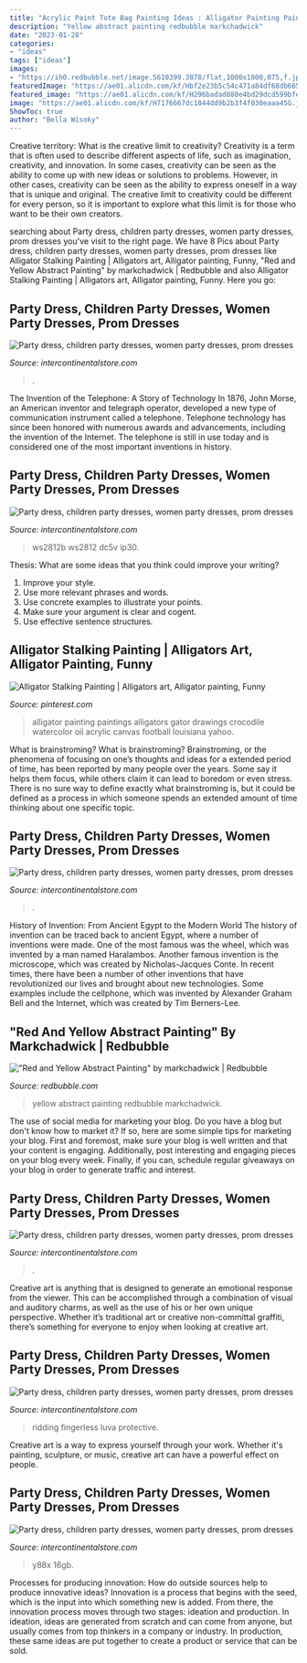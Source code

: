 ```yaml
---
title: "Acrylic Paint Tote Bag Painting Ideas : Alligator Painting Paintings Alligators Gator Drawings Crocodile Watercolor Oil Acrylic Canvas Football Louisiana Yahoo"
description: "Yellow abstract painting redbubble markchadwick"
date: "2023-01-28"
categories:
- "ideas"
tags: ["ideas"]
images:
- "https://ih0.redbubble.net/image.5610399.3878/flat,1000x1000,075,f.jpg"
featuredImage: "https://ae01.alicdn.com/kf/Hbf2e23b5c54c471a84df68db665721d2h.jpg"
featured_image: "https://ae01.alicdn.com/kf/H296badad880e4bd29dcd599bfefd4956s.jpg"
image: "https://ae01.alicdn.com/kf/H7176667dc1844dd9b2b3f4f030eaaa45G.jpg"
ShowToc: true
author: "Bella Wisoky"
---
```



Creative territory: What is the creative limit to creativity?
Creativity is a term that is often used to describe different aspects of life, such as imagination, creativity, and innovation. In some cases, creativity can be seen as the ability to come up with new ideas or solutions to problems. However, in other cases, creativity can be seen as the ability to express oneself in a way that is unique and original. The creative limit to creativity could be different for every person, so it is important to explore what this limit is for those who want to be their own creators.

	

		
searching about Party dress, children party dresses, women party dresses, prom dresses you've visit to the right page. We have 8 Pics about Party dress, children party dresses, women party dresses, prom dresses like Alligator Stalking Painting | Alligators art, Alligator painting, Funny, &quot;Red and Yellow Abstract Painting&quot; by markchadwick | Redbubble and also Alligator Stalking Painting | Alligators art, Alligator painting, Funny. Here you go:
		
    
## Party Dress, Children Party Dresses, Women Party Dresses, Prom Dresses

<img loading=lazy src="https://ae01.alicdn.com/kf/H7176667dc1844dd9b2b3f4f030eaaa45G.jpg" onerror="this.onerror=null;this.src='https://tse2.mm.bing.net/th?id=OIP.17ssY_o8lgJrkO9-AhVphAHaKq&amp;pid=15.1';" alt="Party dress, children party dresses, women party dresses, prom dresses">

_Source: intercontinentalstore.com_

>. 

	

The Invention of the Telephone: A Story of Technology
In 1876, John Morse, an American inventor and telegraph operator, developed a new type of communication instrument called a telephone. Telephone technology has since been honored with numerous awards and advancements, including the invention of the Internet. The telephone is still in use today and is considered one of the most important inventions in history.

    
## Party Dress, Children Party Dresses, Women Party Dresses, Prom Dresses

<img loading=lazy src="https://ae01.alicdn.com/kf/HTB1l2SNXEzrK1RjSspmq6AOdFXaH.jpg" onerror="this.onerror=null;this.src='https://tse3.mm.bing.net/th?id=OIP.vv9eyg6I0Od8v0eu4SVDXgHaFB&amp;pid=15.1';" alt="Party dress, children party dresses, women party dresses, prom dresses">

_Source: intercontinentalstore.com_

>ws2812b ws2812 dc5v ip30. 

	

Thesis: What are some ideas that you think could improve your writing?
1. Improve your style.
2. Use more relevant phrases and words.
3. Use concrete examples to illustrate your points.
4. Make sure your argument is clear and cogent.
5. Use effective sentence structures.

    
## Alligator Stalking Painting | Alligators Art, Alligator Painting, Funny

<img loading=lazy src="https://i.pinimg.com/736x/1d/9d/b7/1d9db786f5de1fe01a7f2540fc5ca1b4--gator-football-alligator-painting.jpg" onerror="this.onerror=null;this.src='https://tse1.mm.bing.net/th?id=OIP.XOU03k_zv_G9uGIlJbMcdwHaLF&amp;pid=15.1';" alt="Alligator Stalking Painting | Alligators art, Alligator painting, Funny">

_Source: pinterest.com_

>alligator painting paintings alligators gator drawings crocodile watercolor oil acrylic canvas football louisiana yahoo. 

	

What is brainstroming?
What is brainstroming? Brainstroming, or the phenomena of focusing on one’s thoughts and ideas for a extended period of time, has been reported by many people over the years. Some say it helps them focus, while others claim it can lead to boredom or even stress. There is no sure way to define exactly what brainstroming is, but it could be defined as a process in which someone spends an extended amount of time thinking about one specific topic.

    
## Party Dress, Children Party Dresses, Women Party Dresses, Prom Dresses

<img loading=lazy src="https://ae01.alicdn.com/kf/H6bf97d9c565c407b8620c39a9fd53fc8o.jpg" onerror="this.onerror=null;this.src='https://tse1.mm.bing.net/th?id=OIP.m-HUe8-uGeuuEAw-dIjpTAHaHa&amp;pid=15.1';" alt="Party dress, children party dresses, women party dresses, prom dresses">

_Source: intercontinentalstore.com_

>. 

	

History of Invention: From Ancient Egypt to the Modern World
The history of invention can be traced back to ancient Egypt, where a number of inventions were made. One of the most famous was the wheel, which was invented by a man named Haralambos. Another famous invention is the microscope, which was created by Nicholas-Jacques Conte. In recent times, there have been a number of other inventions that have revolutionized our lives and brought about new technologies. Some examples include the cellphone, which was invented by Alexander Graham Bell and the Internet, which was created by Tim Berners-Lee.

    
## &quot;Red And Yellow Abstract Painting&quot; By Markchadwick | Redbubble

<img loading=lazy src="https://ih0.redbubble.net/image.5610399.3878/flat,1000x1000,075,f.jpg" onerror="this.onerror=null;this.src='https://tse3.mm.bing.net/th?id=OIP.Pzb2ISP8ceEsjlbC0YsyWgHaE9&amp;pid=15.1';" alt="&quot;Red and Yellow Abstract Painting&quot; by markchadwick | Redbubble">

_Source: redbubble.com_

>yellow abstract painting redbubble markchadwick. 

	

The use of social media for marketing your blog.
Do you have a blog but don't know how to market it? If so, here are some simple tips for marketing your blog. First and foremost, make sure your blog is well written and that your content is engaging. Additionally, post interesting and engaging pieces on your blog every week. Finally, if you can, schedule regular giveaways on your blog in order to generate traffic and interest.

    
## Party Dress, Children Party Dresses, Women Party Dresses, Prom Dresses

<img loading=lazy src="https://ae01.alicdn.com/kf/Hbf2e23b5c54c471a84df68db665721d2h.jpg" onerror="this.onerror=null;this.src='https://tse3.mm.bing.net/th?id=OIP._wPAqEj5mwbmZyEiK-0GZgHaLU&amp;pid=15.1';" alt="Party dress, children party dresses, women party dresses, prom dresses">

_Source: intercontinentalstore.com_

>. 

	

Creative art is anything that is designed to generate an emotional response from the viewer. This can be accomplished through a combination of visual and auditory charms, as well as the use of his or her own unique perspective. Whether it’s traditional art or creative non-committal graffiti, there’s something for everyone to enjoy when looking at creative art.

    
## Party Dress, Children Party Dresses, Women Party Dresses, Prom Dresses

<img loading=lazy src="https://ae01.alicdn.com/kf/HTB1Io70aubviK0jSZFNq6yApXXaI.jpg" onerror="this.onerror=null;this.src='https://tse1.mm.bing.net/th?id=OIP.2Bve5iPOs4nLC5xsLOsq-wHaEe&amp;pid=15.1';" alt="Party dress, children party dresses, women party dresses, prom dresses">

_Source: intercontinentalstore.com_

>ridding fingerless luva protective. 

	

Creative art is a way to express yourself through your work. Whether it's painting, sculpture, or music, creative art can have a powerful effect on people.

    
## Party Dress, Children Party Dresses, Women Party Dresses, Prom Dresses

<img loading=lazy src="https://ae01.alicdn.com/kf/H296badad880e4bd29dcd599bfefd4956s.jpg" onerror="this.onerror=null;this.src='https://tse1.mm.bing.net/th?id=OIP.UGzMXc18UC3KzoHFwAG7rAHaHa&amp;pid=15.1';" alt="Party dress, children party dresses, women party dresses, prom dresses">

_Source: intercontinentalstore.com_

>y88x 16gb. 

	

Processes for producing innovation: How do outside sources help to produce innovative ideas?
Innovation is a process that begins with the seed, which is the input into which something new is added. From there, the innovation process moves through two stages: ideation and production. In ideation, ideas are generated from scratch and can come from anyone, but usually comes from top thinkers in a company or industry. In production, these same ideas are put together to create a product or service that can be sold.

